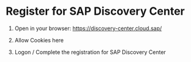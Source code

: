 
# Register for SAP Discovery Center

1. Open in your browser: https://discovery-center.cloud.sap/

2. Allow Cookies here

3. Logon / Complete the registration for SAP Discovery Center
	 
 
 
